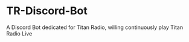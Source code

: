 # TR-Discord-Bot
A Discord Bot dedicated for Titan Radio, willing continuously play Titan Radio Live 
